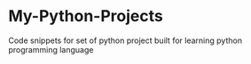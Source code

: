 # My-Python-Projects
Code snippets for set of python project built for learning python programming language
